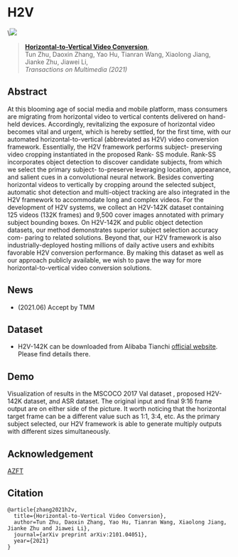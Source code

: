 # H2V

\\![](assets/pipeline.png)
> [**Horizontal-to-Vertical Video Conversion**](https://arxiv.org/abs/2101.04051),            
> Tun Zhu, Daoxin Zhang, Yao Hu, Tianran Wang, Xiaolong Jiang, Jianke Zhu, Jiawei Li,            
>  *Transactions on Multimedia (2021)*

## Abstract
At this blooming age of social media and mobile platform, mass consumers are migrating from horizontal video to vertical contents delivered on hand-held devices. Accordingly, revitalizing the exposure of horizontal video becomes vital and urgent, which is hereby settled, for the first time, with our automated horizontal-to-vertical (abbreviated as H2V) video conversion framework. Essentially, the H2V framework performs subject- preserving video cropping instantiated in the proposed Rank- SS module. Rank-SS incorporates object detection to discover candidate subjects, from which we select the primary subject- to-preserve leveraging location, appearance, and salient cues in a convolutional neural network. Besides converting horizontal videos to vertically by cropping around the selected subject, automatic shot detection and multi-object tracking are also integrated in the H2V framework to accommodate long and complex videos. For the development of H2V systems, we collect an H2V-142K dataset containing 125 videos (132K frames) and 9,500 cover images annotated with primary subject bounding boxes. On H2V-142K and public object detection datasets, our method demonstrates superior subject selection accuracy com- paring to related solutions. Beyond that, our H2V framework is also industrially-deployed hosting millions of daily active users and exhibits favorable H2V conversion performance. By making this dataset as well as our approach publicly available, we wish to pave the way for more horizontal-to-vertical video conversion solutions.

## News
* (2021.06) Accept by TMM


## Dataset
* H2V-142K can be downloaded from Alibaba Tianchi [official website](https://tianchi.aliyun.com/dataset/dataDetail?dataId=93339). Please find details there.

## Demo 

Visualization of results in the MSCOCO 2017 Val dataset , proposed H2V-142K dataset, and ASR dataset. The original input and final 9:16 frame output are on either side of the picture. It worth noticing that the horizontal target frame can be a different value such as 1:1, 3:4, etc. As the primary subject selected, our H2V framework is able to generate multiply outputs with different sizes simultaneously.

## Acknowledgement

[AZFT](https://azft.alibaba.com/lab/?id=1)

## Citation

```
@article{zhang2021h2v,
  title={Horizontal-to-Vertical Video Conversion},
  author=Tun Zhu, Daoxin Zhang, Yao Hu, Tianran Wang, Xiaolong Jiang, Jianke Zhu and Jiawei Li},
  journal={arXiv preprint arXiv:2101.04051},
  year={2021}
}
```
